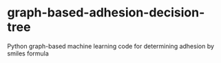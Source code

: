 # graph-based-adhesion-decision-tree
Python graph-based machine learning code for determining adhesion by smiles formula
